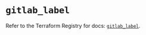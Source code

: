 # `gitlab_label`

Refer to the Terraform Registry for docs: [`gitlab_label`](https://registry.terraform.io/providers/gitlabhq/gitlab/17.0.1/docs/resources/label).
